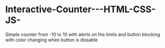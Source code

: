 # Interactive-Counter---HTML-CSS-JS-
Simple counter from -10 to 10 with alerts on the limits and button blocking with color changing when button is dissable
